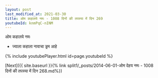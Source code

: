 ```yaml
---
layout: post
last_modified_at: 2021-03-30
title: ओम कहालये नमः - 1008 दिनों की तपस्या में दिन 269
youtubeId: knmPqC-nINM
---
```

 
 
 ओम कहालये नमः  
 
 -  ज्याला कहाला नावाचा ड्रम आहे 
 
  
 
  
 
 
 
 
 
 


{% include youtubePlayer.html id=page.youtubeId %}
 
[Next]({{ site.baseurl }}{% link  split1/_posts/2014-06-01-ओम देहय नमः - 1008 दिनों की तपस्या में दिन 268.md%})
 
